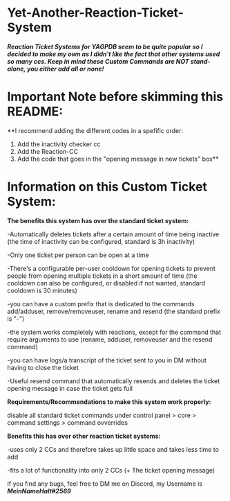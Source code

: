 # Yet-Another-Reaction-Ticket-System
***Reaction Ticket Systems for YAGPDB seem to be quite popular so I decided to make my own as I didn't like the fact that other systems used so many ccs. Keep in mind these Custom Commands are NOT stand-alone, you either add all or none!***

# Important Note before skimming this README:
**I recommend adding the different codes in a spefific order:
1. Add the inactivity checker cc
2. Add the Reaction-CC
3. Add the code that goes in the "opening message in new tickets" box**

# Information on this Custom Ticket System:

**The benefits this system has over the standard ticket system:**

-Automatically deletes tickets after a certain amount of time being inactive (the time of inactivity can be configured, standard is 3h inactivity)

-Only one ticket per person can be open at a time

-There's a configurable per-user cooldown for opening tickets to prevent people from opening multiple tickets in a short amount of time (the cooldown can also be configured, or disabled if not wanted, standard cooldown is 30 minutes)

-you can have a custom prefix that is dedicated to the commands add/adduser, remove/removeuser, rename and resend (the standard prefix is "-")

-the system works completely with reactions, except for the command that require arguments to use (rename, adduser, removeuser and the resend command)

-you can have logs/a transcript of the ticket sent to you in DM without having to close the ticket

-Useful resend command that automatically resends and deletes the ticket opening message in case the ticket gets full

**Requirements/Recommendations to make this system work properly:**

disable all standard ticket commands under control panel > core > command settings > command ovverrides

**Benefits this has over other reaction ticket systems:**

-uses only 2 CCs and therefore takes up little space and takes less time to add

-fits a lot of functionality into only 2 CCs (+ The ticket opening message)

If you find any bugs, feel free to DM me on Discord, my Username is ***MeinNameHalt#2569***
